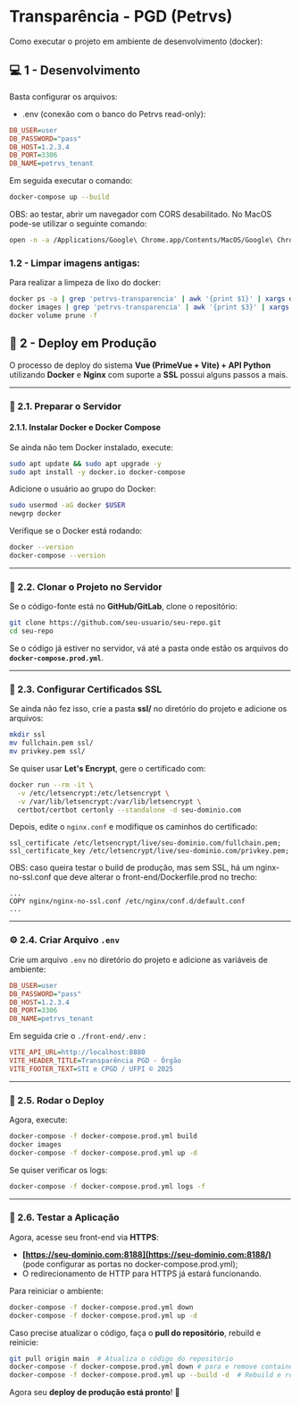 # Transparência - PGD (Petrvs)

Como executar o projeto em ambiente de desenvolvimento (docker):


## 💻 1 -  Desenvolvimento

Basta configurar os arquivos:

 - .env (conexão com o banco do Petrvs read-only):
 
 ```ini
DB_USER=user
DB_PASSWORD="pass"
DB_HOST=1.2.3.4
DB_PORT=3306
DB_NAME=petrvs_tenant
```

 Em seguida executar o comando:

```sh
docker-compose up --build
```

OBS: ao testar, abrir um navegador com CORS desabilitado. No MacOS pode-se utilizar o seguinte comando:

```sh
open -n -a /Applications/Google\ Chrome.app/Contents/MacOS/Google\ Chrome --args --user-data-dir="/tmp/chrome_dev_test" --disable-web-security
```

### 1.2 - Limpar imagens antigas:

Para realizar a limpeza de lixo do docker:

```sh
docker ps -a | grep 'petrvs-transparencia' | awk '{print $1}' | xargs docker rm -f
docker images | grep 'petrvs-transparencia' | awk '{print $3}' | xargs docker rmi -f
docker volume prune -f

```


## 🚀 2 - Deploy em Produção

O processo de deploy do sistema **Vue (PrimeVue + Vite) + API Python** utilizando **Docker** e **Nginx** com suporte a **SSL** possui alguns passos a mais.

----------

### 🚧 2.1. Preparar o Servidor

#### 2.1.1. Instalar Docker e Docker Compose

Se ainda não tem Docker instalado, execute:

```sh
sudo apt update && sudo apt upgrade -y
sudo apt install -y docker.io docker-compose

```

Adicione o usuário ao grupo do Docker:

```sh
sudo usermod -aG docker $USER
newgrp docker

```

Verifique se o Docker está rodando:

```sh
docker --version
docker-compose --version

```

----------

### 📂 2.2. Clonar o Projeto no Servidor

Se o código-fonte está no **GitHub/GitLab**, clone o repositório:

```sh
git clone https://github.com/seu-usuario/seu-repo.git
cd seu-repo

```

Se o código já estiver no servidor, vá até a pasta onde estão os arquivos do **`docker-compose.prod.yml`**.

----------

### 🔐 2.3. Configurar Certificados SSL

Se ainda não fez isso, crie a pasta **ssl/** no diretório do projeto e adicione os arquivos:

```sh
mkdir ssl
mv fullchain.pem ssl/
mv privkey.pem ssl/

```

Se quiser usar **Let's Encrypt**, gere o certificado com:

```sh
docker run --rm -it \
  -v /etc/letsencrypt:/etc/letsencrypt \
  -v /var/lib/letsencrypt:/var/lib/letsencrypt \
  certbot/certbot certonly --standalone -d seu-dominio.com

```

Depois, edite o `nginx.conf` e modifique os caminhos do certificado:

```nginx
ssl_certificate /etc/letsencrypt/live/seu-dominio.com/fullchain.pem;
ssl_certificate_key /etc/letsencrypt/live/seu-dominio.com/privkey.pem;

```

OBS: caso queira testar o build de produção, mas sem SSL, há um nginx-no-ssl.conf que deve alterar o front-end/Dockerfile.prod no trecho:

```nginx
...
COPY nginx/nginx-no-ssl.conf /etc/nginx/conf.d/default.conf
...

```

----------

### ⚙️ 2.4. Criar Arquivo `.env`

Crie um arquivo `.env` no diretório do projeto e adicione as variáveis de ambiente:

```ini
DB_USER=user
DB_PASSWORD="pass"
DB_HOST=1.2.3.4
DB_PORT=3306
DB_NAME=petrvs_tenant
```

Em seguida crie o `./front-end/.env` :

```ini
VITE_API_URL=http://localhost:8880
VITE_HEADER_TITLE=Transparência PGD - Órgão
VITE_FOOTER_TEXT=STI e CPGD / UFPI © 2025
```

----------

### 🚀 2.5. Rodar o Deploy

Agora, execute:

```sh
docker-compose -f docker-compose.prod.yml build
docker images
docker-compose -f docker-compose.prod.yml up -d

```

Se quiser verificar os logs:

```sh
docker-compose -f docker-compose.prod.yml logs -f

```

----------

### 🔎 2.6. Testar a Aplicação

Agora, acesse seu front-end via **HTTPS**:

-   **[https://seu-dominio.com:8188](https://seu-dominio.com:8188/)** (pode configurar as portas no docker-compose.prod.yml);
-   O redirecionamento de HTTP para HTTPS já estará funcionando.

Para reiniciar o ambiente:

```sh
docker-compose -f docker-compose.prod.yml down
docker-compose -f docker-compose.prod.yml up -d

```

Caso precise atualizar o código, faça o **pull do repositório**, rebuild e reinicie:

```sh
git pull origin main  # Atualiza o código do repositório
docker-compose -f docker-compose.prod.yml down # para e remove containers anteriores do projeto
docker-compose -f docker-compose.prod.yml up --build -d  # Rebuild e restart

```

Agora seu **deploy de produção está pronto**! 🚀